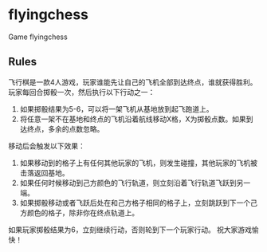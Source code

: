 # flyingchess
Game flyingchess
## Rules
飞行棋是一款4人游戏，玩家谁能先让自己的飞机全部到达终点，谁就获得胜利。
玩家每回合掷骰一次，然后执行以下行动之一：
1. 如果掷骰结果为5-6，可以将一架飞机从基地放到起飞跑道上。
2. 将任意一架不在基地和终点的飞机沿着航线移动X格，X为掷骰点数。如果到达终点，多余的点数忽略。

移动后会触发以下效果：
1. 如果移动到的格子上有任何其他玩家的飞机，则发生碰撞，其他玩家的飞机被击落返回基地。
2. 如果任何时候移动到己方颜色的飞行轨道，则立刻沿着飞行轨道飞跃到另一端。
3. 如果掷骰移动或者飞跃后处在和己方格子相同的格子上，立刻跳跃到下一个己方颜色的格子，除非你在终点轨道上。

如果玩家掷骰结果为6，立刻继续行动，否则轮到下一个玩家行动。
祝大家游戏愉快！

